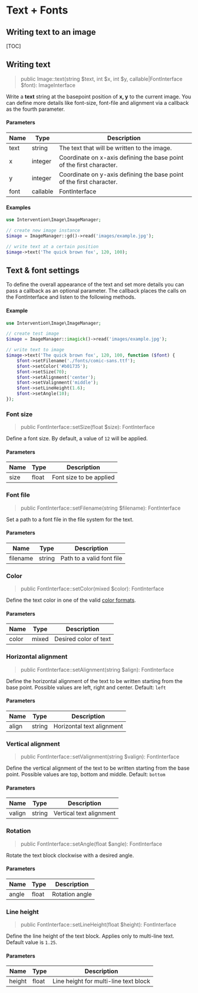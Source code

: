# Text + Fonts
## Writing text to an image

[TOC]

## Writing text

> public Image::text(string $text, int $x, int $y, callable|FontInterface $font): ImageInterface

Write a **text** string at the basepoint position of **x, y** to the current
image. You can define more details like font-size, font-file and alignment via
a callback as the fourth parameter.

#### Parameters

| Name | Type | Description |
| - | - | - |
| text | string | The text that will be written to the image. |
| x | integer | Coordinate on x-axis defining the base point of the first character. |
| y | integer | Coordinate on y-axis defining the base point of the first character. |
| font | callable|FontInterface | Callback function to configure the font appearance or `Typography\Font` instance. |


#### Examples

```php
use Intervention\Image\ImageManager;

// create new image instance
$image = ImageManager::gd()->read('images/example.jpg');

// write text at a certain position
$image->text('The quick brown fox', 120, 100);

```
## Text & font settings

To define the overall appearance of the text and set more details you can pass
a callback as an optional parameter. The callback places the calls on the
FontInterface and listen to the following methods.

#### Example

```php
use Intervention\Image\ImageManager;

// create test image
$image = ImageManager::imagick()->read('images/example.jpg');

// write text to image
$image->text('The quick brown fox', 120, 100, function ($font) {
    $font->setFilename('./fonts/comic-sans.ttf');
    $font->setColor('#b01735');
    $font->setSize(70);
    $font->setAlignment('center');
    $font->setValignment('middle');
    $font->setLineHeight(1.6);
    $font->setAngle(10);
});
```

### Font size

> public FontInterface::setSize(float $size): FontInterface

Define a font size. By default, a value of `12` will be applied.

#### Parameters

| Name | Type | Description |
| - | - | - |
| size | float | Font size to be applied |

### Font file

> public FontInterface::setFilename(string $filename): FontInterface

Set a path to a font file in the file system for the text.

#### Parameters

| Name | Type | Description |
| - | - | - |
| filename | string | Path to a valid font file |

### Color

> public FontInterface::setColor(mixed $color): FontInterface

Define the text color in one of the valid [color formats](/v3/introduction/formats#color-formats).

#### Parameters

| Name | Type | Description |
| - | - | - |
| color | mixed | Desired color of text |

### Horizontal alignment

> public FontInterface::setAlignment(string $align): FontInterface

Define the horizontal alignment of the text to be written starting from the
base point. Possible values are left, right and center. Default: `left`

#### Parameters

| Name | Type | Description |
| - | - | - |
| align | string | Horizontal text alignment |

### Vertical alignment

> public FontInterface::setValignment(string $valign): FontInterface

Define the vertical alignment of the text to be written starting from the base
point. Possible values are top, bottom and middle. Default: `bottom`

#### Parameters

| Name | Type | Description |
| - | - | - |
| valign | string | Vertical text alignment |

### Rotation

> public FontInterface::setAngle(float $angle): FontInterface

Rotate the text block clockwise with a desired angle.

#### Parameters

| Name | Type | Description |
| - | - | - |
| angle | float | Rotation angle |

### Line height

> public FontInterface::setLineHeight(float $height): FontInterface

Define the line height of the text block. Applies only to multi-line text.
Default value is `1.25`.

#### Parameters

| Name | Type | Description |
| - | - | - |
| height | float | Line height for multi-line text block |
